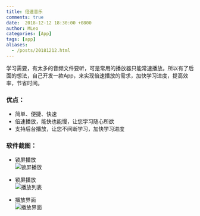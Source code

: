 ```yaml
---
title: 倍速音乐
comments: true
date:  2018-12-12 18:30:00 +0800
author: MLeo
categories: [App] 
tags: [app]
aliases:
  - /posts/20181212.html
---
```


学习需要，有太多的音频文件要听，可是常用的播放器只能常速播放。所以有了后面的想法，自己开发一款App，来实现倍速播放的需求，加快学习进度，提高效率，节省时间。

### 优点：

* 简单、便捷、快速
* 倍速播放，能快也能慢，让您学习随心所欲
* 支持后台播放，让您不间断学习，加快学习进度

### 软件截图：

- 锁屏播放  
  ![锁屏播放](https://images.ichochy.com/IMG_1.PNG) 

- 锁屏播放  
  ![播放列表](https://images.ichochy.com/IMG_2.PNG) 

- 播放界面  
  ![播放界面](https://images.ichochy.com/IMG_3.PNG)